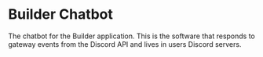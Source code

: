 # Builder Chatbot

The chatbot for the Builder application. This is the software that responds to gateway events from the Discord API and lives in users Discord servers.
